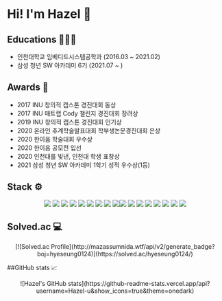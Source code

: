 # Hi! I'm Hazel 👋

## Educations 👩🏻‍💻
* 인천대학교 임베디드시스템공학과 (2016.03 ~ 2021.02)
* 삼성 청년 SW 아카데미 6기 (2021.07 ~ )

## Awards 🏅 
* 2017 INU 창의적 캡스톤 경진대회 동상
* 2017 INU 매트랩 Cody 챌린지 경진대회 장려상
* 2019 INU 창의적 캡스톤 경진대회 인기상
* 2020 온라인 추계학술발표대회 학부생논문경진대회 은상
* 2020 한이음 학술대회 우수상
* 2020 한이음 공모전 입선
* 2020 인천대를 빛낸, 인천대 학생 표창상
* 2021 삼성 청년 SW 아카데미 1학기 성적 우수상(1등)

## Stack ⚙️
<div align=center>
  <img src="https://img.shields.io/badge/JAVA-007396?style=for-the-badge&logo=java&logoColor=white"> <img src="https://img.shields.io/badge/Python-3776AB?style=for-the-badge&logo=python&logoColor=white">
  <img src="https://img.shields.io/badge/Spring-6DB33F?style=for-the-badge&logo=Spring&logoColor=white"> <img src="https://img.shields.io/badge/SpringBoot-6DB33F?style=for-the-badge&logo=SpringBoot&logoColor=white"> <img src="https://img.shields.io/badge/oracle-F80000?style=for-the-badge&logo=oracle&logoColor=white"> <img src="https://img.shields.io/badge/mysql-4479A1?style=for-the-badge&logo=mysql&logoColor=white"> 
  <img src="https://img.shields.io/badge/javascript-F7DF1E?style=for-the-badge&logo=javascript&logoColor=black"> <img src="https://img.shields.io/badge/jquery-0769AD?style=for-the-badge&logo=jquery&logoColor=white"> <img src="https://img.shields.io/badge/html-E34F26?style=for-the-badge&logo=html5&logoColor=white"><img src="https://img.shields.io/badge/css-1572B6?style=for-the-badge&logo=css3&logoColor=white"> <img src="https://img.shields.io/badge/vue.js-4FC08D?style=for-the-badge&logo=vue.js&logoColor=white"> <img src="https://img.shields.io/badge/bootstrap-7952B3?style=for-the-badge&logo=bootstrap&logoColor=white">
  <img src="https://img.shields.io/badge/linux-FCC624?style=for-the-badge&logo=linux&logoColor=black"> <img src="https://img.shields.io/badge/aws-232F3E?style=for-the-badge&logo=aws&logoColor=white"> <img src="https://img.shields.io/badge/apache tomcat-F8DC75?style=for-the-badge&logo=apachetomcat&logoColor=white">
  <img src="https://img.shields.io/badge/github-181717?style=for-the-badge&logo=github&logoColor=white"> <img src="https://img.shields.io/badge/GitLab-FCA121?style=for-the-badge&logo=GitLab&logoColor=white">
</div>

## Solved.ac 💻
<div align=center>
  [![Solved.ac Profile](http://mazassumnida.wtf/api/v2/generate_badge?boj=hyeseung0124)](https://solved.ac/hyeseung0124/)
</div>

##GitHub stats 📈
<div align=center>
  ![Hazel's GitHub stats](https://github-readme-stats.vercel.app/api?username=Hazel-u&show_icons=true&theme=onedark)
</div>
